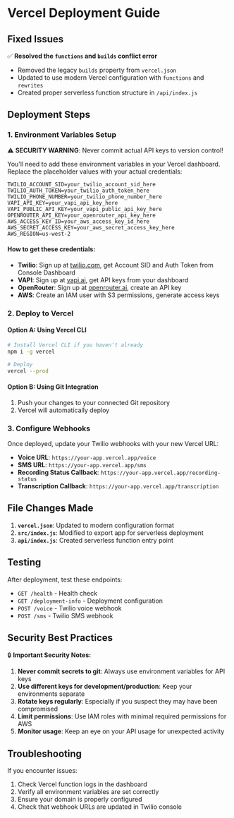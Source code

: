 # Vercel Deployment Guide

## Fixed Issues

✅ **Resolved the `functions` and `builds` conflict error**
- Removed the legacy `builds` property from `vercel.json`
- Updated to use modern Vercel configuration with `functions` and `rewrites`
- Created proper serverless function structure in `/api/index.js`

## Deployment Steps

### 1. Environment Variables Setup

⚠️ **SECURITY WARNING**: Never commit actual API keys to version control!

You'll need to add these environment variables in your Vercel dashboard. Replace the placeholder values with your actual credentials:

```
TWILIO_ACCOUNT_SID=your_twilio_account_sid_here
TWILIO_AUTH_TOKEN=your_twilio_auth_token_here
TWILIO_PHONE_NUMBER=your_twilio_phone_number_here
VAPI_API_KEY=your_vapi_api_key_here
VAPI_PUBLIC_API_KEY=your_vapi_public_api_key_here
OPENROUTER_API_KEY=your_openrouter_api_key_here
AWS_ACCESS_KEY_ID=your_aws_access_key_id_here
AWS_SECRET_ACCESS_KEY=your_aws_secret_access_key_here
AWS_REGION=us-west-2
```

#### How to get these credentials:

- **Twilio**: Sign up at [twilio.com](https://twilio.com), get Account SID and Auth Token from Console Dashboard
- **VAPI**: Sign up at [vapi.ai](https://vapi.ai), get API keys from your dashboard
- **OpenRouter**: Sign up at [openrouter.ai](https://openrouter.ai), create an API key
- **AWS**: Create an IAM user with S3 permissions, generate access keys

### 2. Deploy to Vercel

#### Option A: Using Vercel CLI
```bash
# Install Vercel CLI if you haven't already
npm i -g vercel

# Deploy
vercel --prod
```

#### Option B: Using Git Integration
1. Push your changes to your connected Git repository
2. Vercel will automatically deploy

### 3. Configure Webhooks

Once deployed, update your Twilio webhooks with your new Vercel URL:

- **Voice URL**: `https://your-app.vercel.app/voice`
- **SMS URL**: `https://your-app.vercel.app/sms`
- **Recording Status Callback**: `https://your-app.vercel.app/recording-status`
- **Transcription Callback**: `https://your-app.vercel.app/transcription`

## File Changes Made

1. **`vercel.json`**: Updated to modern configuration format
2. **`src/index.js`**: Modified to export app for serverless deployment
3. **`api/index.js`**: Created serverless function entry point

## Testing

After deployment, test these endpoints:
- `GET /health` - Health check
- `GET /deployment-info` - Deployment configuration
- `POST /voice` - Twilio voice webhook
- `POST /sms` - Twilio SMS webhook

## Security Best Practices

🔒 **Important Security Notes:**

1. **Never commit secrets to git**: Always use environment variables for API keys
2. **Use different keys for development/production**: Keep your environments separate
3. **Rotate keys regularly**: Especially if you suspect they may have been compromised
4. **Limit permissions**: Use IAM roles with minimal required permissions for AWS
5. **Monitor usage**: Keep an eye on your API usage for unexpected activity

## Troubleshooting

If you encounter issues:
1. Check Vercel function logs in the dashboard
2. Verify all environment variables are set correctly
3. Ensure your domain is properly configured
4. Check that webhook URLs are updated in Twilio console
